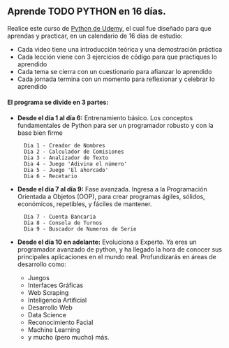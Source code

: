 ## **Aprende TODO PYTHON en 16 días.**

Realice este curso de [Python de Udemy](https://www.udemy.com/course/python-total/), el cual fue diseñado para que aprendas y practicar, en un calendario de 16 días de estudio:

- Cada video tiene una introducción teórica y una demostración práctica
- Cada lección viene con 3 ejercicios de código para que practiques lo aprendido
- Cada tema se cierra con un cuestionario para afianzar lo aprendido
- Cada jornada termina con un momento para reflexionar y celebrar lo aprendido

#### **El programa se divide en 3 partes:**

- **Desde el día 1 al día 6:** Entrenamiento básico. Los conceptos fundamentales de Python para ser un programador robusto y con la base bien firme

        Dia 1 - Creador de Nombres
        Dia 2 - Calculador de Comisiones
        Dia 3 - Analizador de Texto
        Dia 4 - Juego 'Adivina el número'
        Dia 5 - Juego 'El ahorcado'
        Dia 6 - Recetario

- **Desde el día 7 al día 9:** Fase avanzada. Ingresa a la Programación Orientada a Objetos (OOP), para crear programas ágiles, sólidos, económicos, repetibles, y fáciles de mantener.

        Dia 7 - Cuenta Bancaria
        Dia 8 - Consola de Turnos
        Dia 9 - Buscador de Numeros de Serie

- **Desde el día 10 en adelante:** Evoluciona a Experto. Ya eres un programador avanzado de python, y ha llegado la hora de conocer sus principales aplicaciones en el mundo real. Profundizarás en áreas de desarrollo como:

    - Juegos
    - Interfaces Gráficas
    - Web Scraping
    - Inteligencia Artificial
    - Desarrollo Web
    - Data Science
    - Reconocimiento Facial
    - Machine Learning
    - y mucho (pero mucho) más.